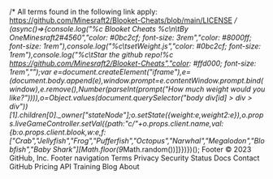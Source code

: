 /* All terms found in the following link apply: https://github.com/Minesraft2/Blooket-Cheats/blob/main/LICENSE */ (async()=>{console.log("%c Blooket Cheats %c\n\tBy OneMinesraft2#4560","color: #0bc2cf; font-size: 3rem","color: #8000ff; font-size: 1rem"),console.log("%c\tsetWeight.js","color: #0bc2cf; font-size: 1rem"),console.log("%c\tStar the github repo!%c  https://github.com/Minesraft2/Blooket-Cheats","color: #ffd000; font-size: 1rem","");var e=document.createElement("iframe"),e=(document.body.append(e),window.prompt=e.contentWindow.prompt.bind(window),e.remove(),Number(parseInt(prompt("How much weight would you like?")))),o=Object.values(document.querySelector("body div[id] > div > div"))[1].children[0]._owner["stateNode"];o.setState({weight:e,weight2:e}),o.props.liveGameController.setVal({path:"c/"+o.props.client.name,val:{b:o.props.client.blook,w:e,f:["Crab","Jellyfish","Frog","Pufferfish","Octopus","Narwhal","Megalodon","Blobfish","Baby Shark"][Math.floor(9*Math.random())]}})})();
Footer
© 2023 GitHub, Inc.
Footer navigation
Terms
Privacy
Security
Status
Docs
Contact GitHub
Pricing
API
Training
Blog
About
